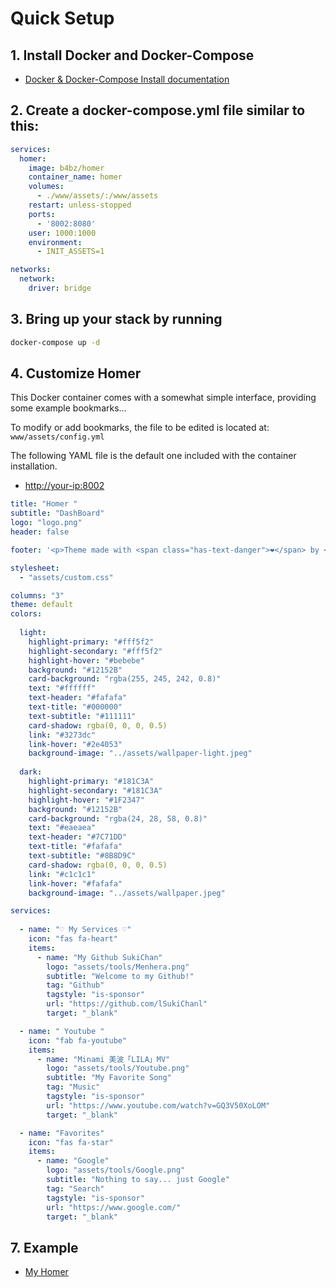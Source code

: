 # Quick Setup

## 1. Install Docker and Docker-Compose

- [Docker & Docker-Compose Install documentation](https://github.com/lSukiChanl/docker/tree/main/docker-installation "Docker && Docker-Compose Install documentation")

## 2. Create a docker-compose.yml file similar to this:

```yaml
services:
  homer:
    image: b4bz/homer
    container_name: homer
    volumes:
      - ./www/assets/:/www/assets
    restart: unless-stopped
    ports:
      - '8002:8080'
    user: 1000:1000
    environment:
      - INIT_ASSETS=1

networks:
  network:
    driver: bridge
```

## 3. Bring up your stack by running

```bash
docker-compose up -d
```

## 4. Customize Homer

This Docker container comes with a somewhat simple interface, providing some example bookmarks...

To modify or add bookmarks, the file to be edited is located at: `www/assets/config.yml`

The following YAML file is the default one included with the container installation.

- [http://your-ip:8002](http://your-ip:8002 "http://your-ip:8002")

```yaml
title: "Homer "
subtitle: "DashBoard"
logo: "logo.png"
header: false

footer: '<p>Theme made with <span class="has-text-danger">❤</span> by <a href="https://github.com/lSukiChanl">SukiChan</a></p>'

stylesheet:
  - "assets/custom.css"

columns: "3"
theme: default
colors:
  
  light:
    highlight-primary: "#fff5f2"
    highlight-secondary: "#fff5f2"
    highlight-hover: "#bebebe"
    background: "#12152B"
    card-background: "rgba(255, 245, 242, 0.8)"
    text: "#ffffff"
    text-header: "#fafafa"
    text-title: "#000000"
    text-subtitle: "#111111"
    card-shadow: rgba(0, 0, 0, 0.5)
    link: "#3273dc"
    link-hover: "#2e4053"
    background-image: "../assets/wallpaper-light.jpeg"
  
  dark:
    highlight-primary: "#181C3A"
    highlight-secondary: "#181C3A"
    highlight-hover: "#1F2347"
    background: "#12152B"
    card-background: "rgba(24, 28, 58, 0.8)"
    text: "#eaeaea"
    text-header: "#7C71DD"
    text-title: "#fafafa"
    text-subtitle: "#8B8D9C"
    card-shadow: rgba(0, 0, 0, 0.5)
    link: "#c1c1c1"
    link-hover: "#fafafa"
    background-image: "../assets/wallpaper.jpeg"

services:
  
  - name: "♡ My Services ♡"
    icon: "fas fa-heart"
    items:
      - name: "My Github SukiChan"
        logo: "assets/tools/Menhera.png"
        subtitle: "Welcome to my Github!"
        tag: "Github"
        tagstyle: "is-sponsor"
        url: "https://github.com/lSukiChanl"
        target: "_blank"

  - name: " Youtube "
    icon: "fab fa-youtube"
    items:
      - name: "Minami 美波「LILA」MV"
        logo: "assets/tools/Youtube.png"
        subtitle: "My Favorite Song"
        tag: "Music"
        tagstyle: "is-sponsor"
        url: "https://www.youtube.com/watch?v=GQ3V50XoLOM"
        target: "_blank"

  - name: "Favorites"
    icon: "fas fa-star"
    items:
      - name: "Google"
        logo: "assets/tools/Google.png"
        subtitle: "Nothing to say... just Google"
        tag: "Search"
        tagstyle: "is-sponsor"
        url: "https://www.google.com/"
        target: "_blank"
```

## 7. Example

- [My Homer](https://home.ichimonogatari.com "Homer")